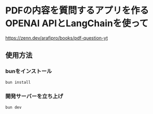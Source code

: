 # PDFの内容を質問するアプリを作る OPENAI APIとLangChainを使って

https://zenn.dev/arafipro/books/pdf-question-yt

## 使用方法

### bunをインストール

```bash
bun install
```

### 開発サーバーを立ち上げ

```bash
bun dev
```
